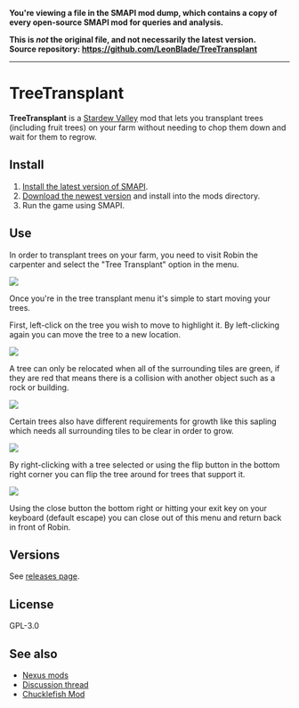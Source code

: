 **You're viewing a file in the SMAPI mod dump, which contains a copy of every open-source SMAPI mod
for queries and analysis.**

**This is _not_ the original file, and not necessarily the latest version.**  
**Source repository: https://github.com/LeonBlade/TreeTransplant**

----

# TreeTransplant 
**TreeTransplant** is a [Stardew Valley](http://stardewvalley.net/) mod that lets you transplant trees (including fruit trees)
on your farm without needing to chop them down and wait for them to regrow.

## Install
1. [Install the latest version of SMAPI](http://canimod.com/for-players/install-smapi).
2. [Download the newest version](https://github.com/LeonBlade/TreeTransplant/releases) and install into the mods directory.
3. Run the game using SMAPI.

## Use
In order to transplant trees on your farm, you need to visit Robin the carpenter and select the "Tree Transplant" option in the menu.

![](http://i.imgur.com/73XD75j.png)

Once you're in the tree transplant menu it's simple to start moving your trees.

First, left-click on the tree you wish to move to highlight it.  By left-clicking again you can move the tree to a new location.

![](http://i.imgur.com/1SEXmce.png)

A tree can only be relocated when all of the surrounding tiles are green, 
if they are red that means there is a collision with another object such as a rock or building.

![](http://i.imgur.com/ORsqWhq.png)

Certain trees also have different requirements for growth like this sapling which needs all surrounding tiles to be clear in order to grow.

![](http://i.imgur.com/MZae98V.png)

By right-clicking with a tree selected or using the flip button in the bottom right corner you can flip the tree around for trees that support it.

![](http://i.imgur.com/4OTq4ll.png)

Using the close button the bottom right or hitting your exit key on your keyboard (default escape) 
you can close out of this menu and return back in front of Robin.

## Versions

See [releases page](https://github.com/LeonBlade/TreeTransplant/releases).

## License

GPL-3.0

## See also

* [Nexus mods](http://www.nexusmods.com/stardewvalley/mods/1342/)
* [Discussion thread](http://community.playstarbound.com/threads/treetransplant.135549)
* [Chucklefish Mod](https://community.playstarbound.com/resources/tree-transplant.5485/)
